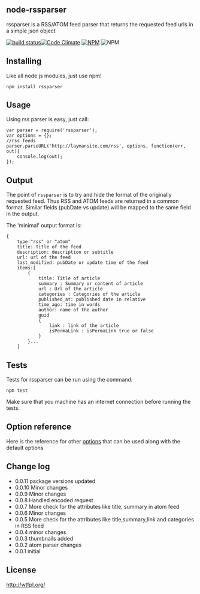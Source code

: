 node-rssparser   
----------------

rssparser is a RSS/ATOM feed parser that returns the requested feed urls in a simple json object 

[![build status](https://secure.travis-ci.org/tk120404/node-rssparser.png)](http://travis-ci.org/tk120404/node-rssparser)[![Code Climate](https://codeclimate.com/github/tk120404/node-rssparser.png)](https://codeclimate.com/github/tk120404/node-rssparser) 
[![NPM](https://nodei.co/npm/rssparser.png)](https://nodei.co/npm/rssparser/)  ![NPM](https://nodei.co/npm-dl/rssparser.png)

Installing
----------

Like all node.js modules, just use npm!

```
npm install rssparser
```

Usage
-----

Using rss parser is easy, just call:

```
var parser = require('rssparser');
var options = {};
//rss feeds
parser.parseURL('http://laymansite.com/rss', options, function(err, out){
	console.log(out);
});
```

Output
------

The point of `rssparser` is to try and hide the format of the originally requested feed. Thus RSS and ATOM feeds are returned in a common format. Similar fields (pubDate vs update) will be mapped to the same field in the output.

The 'minimal' output format is:

```
{
	type:"rss" or "atom"
	title: Title of the feed
	description: description or subtitle
	url: url of the feed
	last_modified: pubDate or update time of the feed
	items:[
		{
			title: Title of article
			summary	: Summary or content of article
			url	: Url of the article
			categories : Categories of the article
			published_at: published date in relative
			time_ago: time in words
			author:	name of the author	
			guid		
			{
				link : link of the article
				isPermaLink	: isPermaLink true or false
			}	
		}...
	]
```

Tests
-----

Tests for rssparser can be run using the command:

```
npm test
```

Make sure that you machine has an internet connection before running the
tests.


Option reference
----------------

Here is the reference for other [options](https://github.com/mikeal/request#requestoptions-callback) that can be used 
along with the default options



Change log
----------
* 0.0.11 package versions updated
* 0.0.10 Minor changes
* 0.0.9 Minor changes
* 0.0.8 Handled encoded request
* 0.0.7 More check for the attributes like title, summary in atom feed
* 0.0.6 Minor changes
* 0.0.5 More check for the attributes like title,summary,link and categories in RSS feed
* 0.0.4 minor changes
* 0.0.3 thumbnails added
* 0.0.2 atom parser changes
* 0.0.1 initial

License
-------

http://wtfpl.org/




